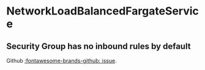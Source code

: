 NetworkLoadBalancedFargateService
===

Security Group has no inbound rules by default
---

Github [:fontawesome-brands-github:
issue](https://github.com/aws/aws-cdk/issues/1490).

